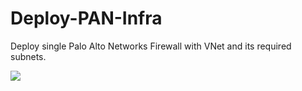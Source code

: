 # Deploy-PAN-Infra
Deploy single Palo Alto Networks Firewall with VNet and its required subnets.

[<img src="https://aka.ms/deploytoazurebutton"/>](https://portal.azure.com/#create/Microsoft.Template/uri/https%3A%2F%2Fraw.githubusercontent.com%2Fwedmund%2FDeploy-PAN-Infra%2Fmain%2FSimple-Deployment%2Fazuredeploy.json)





